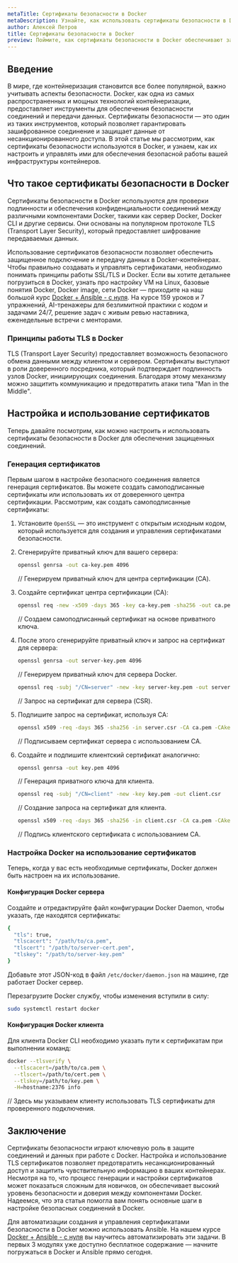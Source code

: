 ```yaml
---
metaTitle: Сертификаты безопасности в Docker
metaDescription: Узнайте, как использовать сертификаты безопасности в Docker для защитного подключения и передачи данных. Исследуйте процесс создания и управления сертификатами
author: Алексей Петров
title: Сертификаты безопасности в Docker
preview: Поймите, как сертификаты безопасности в Docker обеспечивают защитную связь и передачу данных - от генерации до использования. Изучите суть и методы управления сертификацией
---
```


## Введение

В мире, где контейнеризация становится все более популярной, важно учитывать аспекты безопасности. Docker, как одна из самых распространенных и мощных технологий контейнеризации, предоставляет инструменты для обеспечения безопасности соединений и передачи данных. Сертификаты безопасности — это один из таких инструментов, который позволяет гарантировать зашифрованное соединение и защищает данные от несанкционированного доступа. В этой статье мы рассмотрим, как сертификаты безопасности используются в Docker, и узнаем, как их настроить и управлять ими для обеспечения безопасной работы вашей инфраструктуры контейнеров.

## Что такое сертификаты безопасности в Docker

Сертификаты безопасности в Docker используются для проверки подлинности и обеспечения конфиденциальности соединений между различными компонентами Docker, такими как сервер Docker, Docker CLI и другие сервисы. Они основаны на популярном протоколе TLS (Transport Layer Security), который предоставляет шифрование передаваемых данных.

Использование сертификатов безопасности позволяет обеспечить защищенное подключение и передачу данных в Docker-контейнерах. Чтобы правильно создавать и управлять сертификатами, необходимо понимать принципы работы SSL/TLS и Docker. Если вы хотите детальнее погрузиться в Docker, узнать про настройку VM на Linux, базовые понятия Docker, Docker image, сети Docker — приходите на наш большой курс [Docker + Ansible - с нуля](https://purpleschool.ru/course/docker). На курсе 159 уроков и 7 упражнений, AI-тренажеры для безлимитной практики с кодом и задачами 24/7, решение задач с живым ревью наставника, еженедельные встречи с менторами.

### Принципы работы TLS в Docker

TLS (Transport Layer Security) предоставляет возможность безопасного обмена данными между клиентом и сервером. Сертификаты выступают в роли доверенного посредника, который подтверждает подлинность узлов Docker, инициирующих соединения. Благодаря этому механизму можно защитить коммуникацию и предотвратить атаки типа "Man in the Middle".

## Настройка и использование сертификатов

Теперь давайте посмотрим, как можно настроить и использовать сертификаты безопасности в Docker для обеспечения защищенных соединений.

### Генерация сертификатов

Первым шагом в настройке безопасного соединения является генерация сертификатов. Вы можете создать самоподписанные сертификаты или использовать их от доверенного центра сертификации. Рассмотрим, как создать самоподписанные сертификаты:

1. Установите `OpenSSL` — это инструмент с открытым исходным кодом, который используется для создания и управления сертификатами безопасности.

2. Сгенерируйте приватный ключ для вашего сервера:
   ```bash
   openssl genrsa -out ca-key.pem 4096
   ```
   // Генерируем приватный ключ для центра сертификации (CA).

3. Создайте сертификат центра сертификации (CA):
   ```bash
   openssl req -new -x509 -days 365 -key ca-key.pem -sha256 -out ca.pem
   ```
   // Создаем самоподписанный сертификат на основе приватного ключа.

4. После этого сгенерируйте приватный ключ и запрос на сертификат для сервера:
   ```bash
   openssl genrsa -out server-key.pem 4096
   ```
   // Генерируем приватный ключ для сервера Docker.
   ```bash
   openssl req -subj "/CN=server" -new -key server-key.pem -out server.csr
   ```
   // Запрос на сертификат для сервера (CSR).

5. Подпишите запрос на сертификат, используя CA:
   ```bash
   openssl x509 -req -days 365 -sha256 -in server.csr -CA ca.pem -CAkey ca-key.pem -CAcreateserial -out server-cert.pem
   ```
   // Подписываем сертификат сервера с использованием CA.

6. Создайте и подпишите клиентский сертификат аналогично:

   ```bash
   openssl genrsa -out key.pem 4096
   ```
   // Генерация приватного ключа для клиента.

   ```bash
   openssl req -subj "/CN=client" -new -key key.pem -out client.csr
   ```
   // Создание запроса на сертификат для клиента.

   ```bash
   openssl x509 -req -days 365 -sha256 -in client.csr -CA ca.pem -CAkey ca-key.pem -CAcreateserial -out cert.pem
   ```
   // Подпись клиентского сертификата с использованием CA.

### Настройка Docker на использование сертификатов

Теперь, когда у вас есть необходимые сертификаты, Docker должен быть настроен на их использование.

#### Конфигурация Docker сервера

Создайте и отредактируйте файл конфигурации Docker Daemon, чтобы указать, где находятся сертификаты:

```bash
{
  "tls": true,
  "tlscacert": "/path/to/ca.pem",
  "tlscert": "/path/to/server-cert.pem",
  "tlskey": "/path/to/server-key.pem"
}
```
Добавьте этот JSON-код в файл `/etc/docker/daemon.json` на машине, где работает Docker сервер.

Перезагрузите Docker службу, чтобы изменения вступили в силу:

```bash
sudo systemctl restart docker
```
#### Конфигурация Docker клиента

Для клиента Docker CLI необходимо указать пути к сертификатам при выполнении команд:

```bash
docker --tlsverify \
  --tlscacert=/path/to/ca.pem \
  --tlscert=/path/to/cert.pem \
  --tlskey=/path/to/key.pem \
  -H=hostname:2376 info
```
// Здесь мы указываем клиенту использовать TLS сертификаты для проверенного подключения.

## Заключение

Сертификаты безопасности играют ключевую роль в защите соединений и данных при работе с Docker. Настройка и использование TLS сертификатов позволяет предотвратить несанкционированный доступ и защитить чувствительную информацию в ваших контейнерах. Несмотря на то, что процесс генерации и настройки сертификатов может показаться сложным для новичков, он обеспечивает высокий уровень безопасности и доверия между компонентами Docker. Надеемся, что эта статья помогла вам понять основные шаги в настройке безопасных соединений в Docker.

Для автоматизации создания и управления сертификатами безопасности в Docker можно использовать Ansible. На нашем курсе [Docker + Ansible - с нуля](https://purpleschool.ru/course/docker) вы научитесь автоматизировать эти задачи. В первых 3 модулях уже доступно бесплатное содержание — начните погружаться в Docker и Ansible прямо сегодня.
